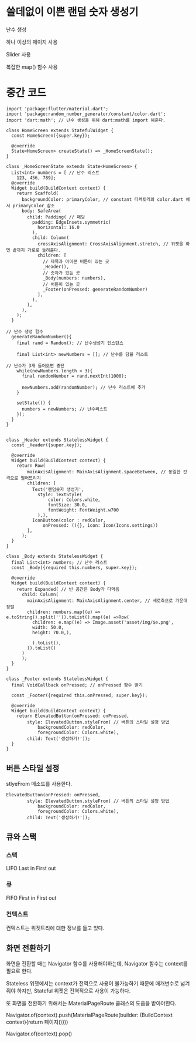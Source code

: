 # 쓸데없이 이쁜 랜덤 숫자 생성기

난수 생성

하나 이상의 페이지 사용

Slider 사용

복잡한 map() 함수 사용

# 중간 코드
```
import 'package:flutter/material.dart';
import 'package:random_number_generator/constant/color.dart';
import 'dart:math'; // 난수 생성을 위해 dart:math를 import 해준다.

class HomeScreen extends StatefulWidget {
  const HomeScreen({super.key});

  @override
  State<HomeScreen> createState() => _HomeScreenState();
}

class _HomeScreenState extends State<HomeScreen> {
  List<int> numbers = [ // 난수 리스트
    123, 456, 789];
  @override
  Widget build(BuildContext context) {
    return Scaffold(
      backgroundColor: primaryColor, // constant 디렉토리의 color.dart 에서 primaryColor 참조
      body: SafeArea(
        child: Padding( // 패딩
          padding: EdgeInsets.symmetric(
            horizontal: 16.0
          ),
          child: Column(
            crossAxisAlignment: CrossAxisAlignment.stretch, // 위젯을 화면 끝까지 가로로 늘려준다.
            children: [
              // 제목과 아이콘 버튼이 있는 곳
              _Header(),
              // 숫자가 있는 곳
              _Body(numbers: numbers),
              // 버튼이 있는 곳
              _Footer(onPressed: generateRandomNumber)
            ],
          ),
        ),
      ),
    );
  }

// 난수 생성 함수
  generateRandomNumber(){
    final rand = Random(); // 난수생성기 인스턴스

    final List<int> newNumbers = []; // 난수를 담을 리스트

// 난수가 3개 들어오면 중단
    while(newNumbers.length < 3){
      final randomNumber = rand.nextInt(1000);

      newNumbers.add(randomNumber); // 난수 리스트에 추가
    }

    setState(() {
      numbers = newNumbers; // 난수리스트
    });
  }
}


class _Header extends StatelessWidget {
  const _Header({super.key});

  @override
  Widget build(BuildContext context) {
    return Row(
        mainAxisAlignment: MainAxisAlignment.spaceBetween, // 동일한 간격으로 떨어뜨리기
        children: [
          Text('랜덤숫자 생성기',
            style: TextStyle(
                color: Colors.white,
                fontSize: 30.0,
                fontWeight: FontWeight.w700
            ),),
          IconButton(color : redColor,
              onPressed: (){}, icon: Icon(Icons.settings))
        ],
      );
  }
}

class _Body extends StatelessWidget {
  final List<int> numbers; // 난수 리스트
  const _Body({required this.numbers, super.key});

  @override
  Widget build(BuildContext context) {
    return Expanded( // 빈 공간은 Body가 다먹음
      child: Column(
        mainAxisAlignment: MainAxisAlignment.center, // 세로축으로 가운데 정렬
        children: numbers.map((e) => e.toString().split('')).toList().map((e) =>Row(
          children: e.map((e) => Image.asset('asset/img/$e.png',
          width: 50.0,
          height: 70.0,),

          ).toList(),
        )).toList()
      )
      );
  }
}

class _Footer extends StatelessWidget {
  final VoidCallback onPressed; // onPressed 함수 받기

  const _Footer({required this.onPressed, super.key});

  @override
  Widget build(BuildContext context) {
    return ElevatedButton(onPressed: onPressed,
        style: ElevatedButton.styleFrom( // 버튼의 스타일 설정 방법
            backgroundColor: redColor,
            foregroundColor: Colors.white),
        child: Text('생성하기!'));
  }
}

```

## 버튼 스타일 설정

stlyeFrom 메소드를 사용한다.

```
ElevatedButton(onPressed: onPressed,
        style: ElevatedButton.styleFrom( // 버튼의 스타일 설정 방법
            backgroundColor: redColor,
            foregroundColor: Colors.white),
        child: Text('생성하기!'));
```


## 큐와 스택

### 스택

LIFO Last in First out


### 큐

FIFO First in First out

### 컨텍스트

컨텍스트는 위젯트리에 대한 정보를 들고 있다.

## 화면 전환하기

화면을 전환할 때는 Navigator 함수를 사용해야하는데, Navigator 함수는 context를 필요로 한다.

Stateless 위젯에서는 context가 전역으로 사용이 불가능하기 때문에 매개변수로 넘겨줘야 하지만, Stateful 위젯은 전역적으로 사용이 가능하다.

또 화면을 전환하기 위해서는 MaterialPageRoute 클래스의 도움을 받아야한다.

Navigator.of(context).push(MaterialPageRoute(builder: (BuildContext context){return 페이지()}))

Navigator.of(context).pop()

